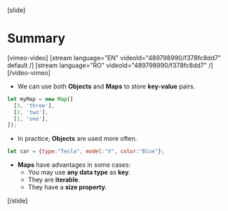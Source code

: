 [slide]

# Summary

[vimeo-video]
[stream language="EN" videoId="489798990/f378fc8dd7" default /]
[stream language="RO" videoId="489798990/f378fc8dd7"  /]
[/video-vimeo]

- We can use both **Objects** and **Maps** to store **key-value** pairs.
```js
let myMap = new Map([
  [3, 'three'],
  [2, 'two'],
  [1, 'one'],
]);
```
- In practice, **Objects** are used more often.

```js
let car = {type:"Tesla", model:"X", color:"Blue"};
```
- **Maps** have advantages in some cases:
  - You may use **any data type** as **key**.
  - They are **iterable**.
  - They have a **size property**.

[/slide]
